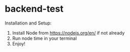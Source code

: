 # backend-test
Installation and Setup:
1. Install Node from https://nodejs.org/en/ if not already
2. Run  node time in your terminal
3. Enjoy!